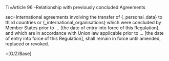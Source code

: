 Ti=Article 96 -Relationship with previously concluded Agreements

sec=International agreements involving the transfer of {_personal_data} to third countries or {_international_organisations} which were concluded by Member States prior to … [the date of entry into force of this Regulation], and which are in accordance with Union law applicable prior to … [the date of entry into force of this Regulation], shall remain in force until amended, replaced or revoked.

=[G/Z/Base]

